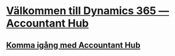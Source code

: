 # [Välkommen till Dynamics 365 — Accountant Hub](index.md)
## [Komma igång med Accountant Hub](accountant-get-started.md)
